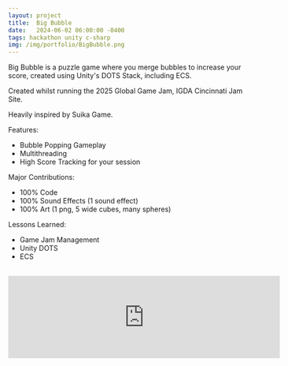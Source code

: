 ```yaml
---
layout: project
title:  Big Bubble
date:   2024-06-02 06:00:00 -0400
tags: hackathon unity c-sharp
img: /img/portfolio/BigBubble.png
---
```


Big Bubble is a puzzle game where you merge bubbles to increase your score, created using Unity's DOTS Stack, including ECS.

Created whilst running the 2025 Global Game Jam, IGDA Cincinnati Jam Site.

Heavily inspired by Suika Game.

Features:
- Bubble Popping Gameplay
- Multithreading
- High Score Tracking for your session

Major Contributions:
- 100% Code
- 100% Sound Effects (1 sound effect)
- 100% Art (1 png, 5 wide cubes, many spheres)

Lessons Learned:
- Game Jam Management
- Unity DOTS
- ECS

<br>

<iframe frameborder="0" src="https://itch.io/embed/3279305?bg_color=126c00&amp;fg_color=000000&amp;link_color=aaaaaa" width="552" height="167"><a href="https://swiimii.itch.io/big-bubble">Big Bubble by swiimii</a></iframe>
